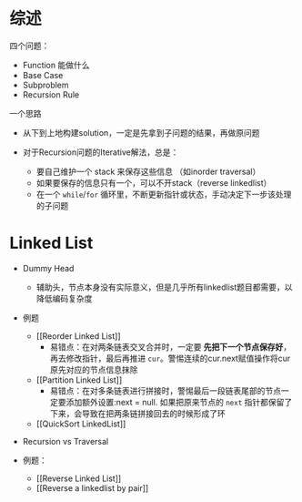 # 综述
四个问题：
- Function 能做什么
- Base Case
- Subproblem
- Recursion Rule

一个思路
- 从下到上地构建solution，一定是先拿到子问题的结果，再做原问题

- 对于Recursion问题的Iterative解法，总是：
	- 要自己维护一个 stack 来保存这些信息 （如inorder traversal）
	- 如果要保存的信息只有一个，可以不开stack（reverse linkedlist）
	- 在一个 `while`/`for` 循环里，不断更新指针或状态，手动决定下一步该处理的子问题
# Linked List
- Dummy Head
	- 辅助头，节点本身没有实际意义，但是几乎所有linkedlist题目都需要，以降低编码复杂度
- 例题 
	- [[Reorder Linked List]]
		- 易错点：在对两条链表交叉合并时，一定要 **先把下一个节点保存好**，再去修改指针，最后再推进 `cur`。警惕连续的cur.next赋值操作将cur原先对应的节点信息抹除
	- [[Partition Linked List]]
		- 易错点：在对多条链表进行拼接时，警惕最后一段链表尾部的节点一定要添加额外设置:next = null. 如果把原来节点的 `next` 指针都保留了下来，会导致在把两条链拼接回去的时候形成了环
	- [[QuickSort LinkedList]]
	
- Recursion vs Traversal
- 例题： 
	- [[Reverse Linked List]]
	- [[Reverse a linkedlist by pair]]